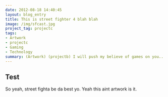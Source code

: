 ```yaml
---
date: 2012-08-18 14:40:45
layout: blog_entry
title: This is street fighter 4 blah blah
image: /img/sfcast.jpg
project_tag: projectc
tags:
- Artwork
- projectc
- Gaming
- Technology
summary: (Artwork) (projectb) I will push my believe of games on you...Lorem Ipsum is simply dummy text of the printing and typesetting industry.  I will push my believe of games on you...Lorem Ipsum is simply dummy text of the pMy thoughts on gaming and game developmentrinting and typesetting. So yeah, street fighta be da best yo. Yeah this aint artwork is it.So yeah, street fighta be da best yo. Yeah this aint artwork is it.So yeah, street fighta be da best yo. Yeah this aint artwork is it.
---
```


Test
----

So yeah, street fighta be da best yo. Yeah this aint artwork is it.


